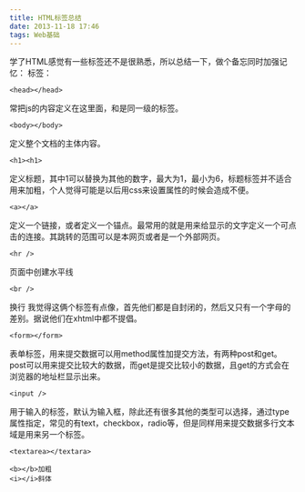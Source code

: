 ```yaml
---
title: HTML标签总结
date: 2013-11-18 17:46
tags: Web基础
---
```

学了HTML感觉有一些标签还不是很熟悉，所以总结一下，做个备忘同时加强记忆：
标签：
```
<head></head>
```
常把js的内容定义在这里面，和<body>是同一级的标签。
```
<body></body>
```
定义整个文档的主体内容。
```
<h1><h1>
```
定义标题，其中1可以替换为其他的数字，最大为1，最小为6，标题标签并不适合用来加粗，个人觉得可能是以后用css来设置属性的时候会造成不便。
```
<a></a>
```
定义一个链接，或者定义一个锚点。最常用的就是用来给显示的文字定义一个可点击的连接。其跳转的范围可以是本网页或者是一个外部网页。
``` 
<hr />
```
页面中创建水平线
```
<br />
```
换行
我觉得这俩个标签有点像，首先他们都是自封闭的，然后又只有一个字母的差别。据说他们在xhtml中都不提倡。
```
<form></form>
```
表单标签，用来提交数据可以用method属性加提交方法，有两种post和get。post可以用来提交比较大的数据，而get是提交比较小的数据，且get的方式会在浏览器的地址栏显示出来。
```
<input />
```
用于输入的标签，默认为输入框，除此还有很多其他的类型可以选择，通过type属性指定，常见的有text，checkbox，radio等，但是同样用来提交数据多行文本域是用来另一个标签。
```
<textarea></textara>
```
```
<b></b>加粗
<i></i>斜体
```
 
